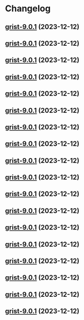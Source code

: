 # Changelog



## [grist-9.0.1](https://github.com/truecharts/charts/compare/grist-8.0.3...grist-9.0.1) (2023-12-12)




## [grist-9.0.1](https://github.com/truecharts/charts/compare/grist-8.0.3...grist-9.0.1) (2023-12-12)




## [grist-9.0.1](https://github.com/truecharts/charts/compare/grist-8.0.3...grist-9.0.1) (2023-12-12)




## [grist-9.0.1](https://github.com/truecharts/charts/compare/grist-8.0.3...grist-9.0.1) (2023-12-12)




## [grist-9.0.1](https://github.com/truecharts/charts/compare/grist-8.0.3...grist-9.0.1) (2023-12-12)




## [grist-9.0.1](https://github.com/truecharts/charts/compare/grist-8.0.3...grist-9.0.1) (2023-12-12)




## [grist-9.0.1](https://github.com/truecharts/charts/compare/grist-8.0.3...grist-9.0.1) (2023-12-12)




## [grist-9.0.1](https://github.com/truecharts/charts/compare/grist-8.0.3...grist-9.0.1) (2023-12-12)




## [grist-9.0.1](https://github.com/truecharts/charts/compare/grist-8.0.3...grist-9.0.1) (2023-12-12)




## [grist-9.0.1](https://github.com/truecharts/charts/compare/grist-8.0.3...grist-9.0.1) (2023-12-12)




## [grist-9.0.1](https://github.com/truecharts/charts/compare/grist-8.0.3...grist-9.0.1) (2023-12-12)




## [grist-9.0.1](https://github.com/truecharts/charts/compare/grist-8.0.3...grist-9.0.1) (2023-12-12)




## [grist-9.0.1](https://github.com/truecharts/charts/compare/grist-8.0.3...grist-9.0.1) (2023-12-12)




## [grist-9.0.1](https://github.com/truecharts/charts/compare/grist-8.0.3...grist-9.0.1) (2023-12-12)




## [grist-9.0.1](https://github.com/truecharts/charts/compare/grist-8.0.3...grist-9.0.1) (2023-12-12)




## [grist-9.0.1](https://github.com/truecharts/charts/compare/grist-8.0.3...grist-9.0.1) (2023-12-12)




## [grist-9.0.1](https://github.com/truecharts/charts/compare/grist-8.0.3...grist-9.0.1) (2023-12-12)




## [grist-9.0.1](https://github.com/truecharts/charts/compare/grist-8.0.3...grist-9.0.1) (2023-12-12)

